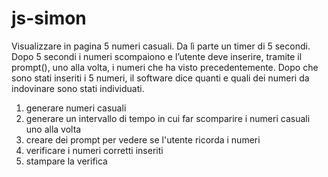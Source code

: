 # js-simon

Visualizzare in pagina 5 numeri casuali. Da lì parte un timer di 5 secondi.
Dopo 5 secondi i numeri scompaiono e l’utente deve inserire, tramite il prompt(), uno alla volta, i numeri che ha visto precedentemente.
Dopo che sono stati inseriti i 5 numeri, il software dice quanti e quali dei numeri da indovinare sono stati individuati.


1. generare numeri casuali
2. generare un intervallo di tempo in cui far scomparire i numeri casuali uno alla volta
3. creare dei prompt per vedere se l'utente ricorda i numeri
4. verificare i numeri corretti inseriti
5. stampare la verifica